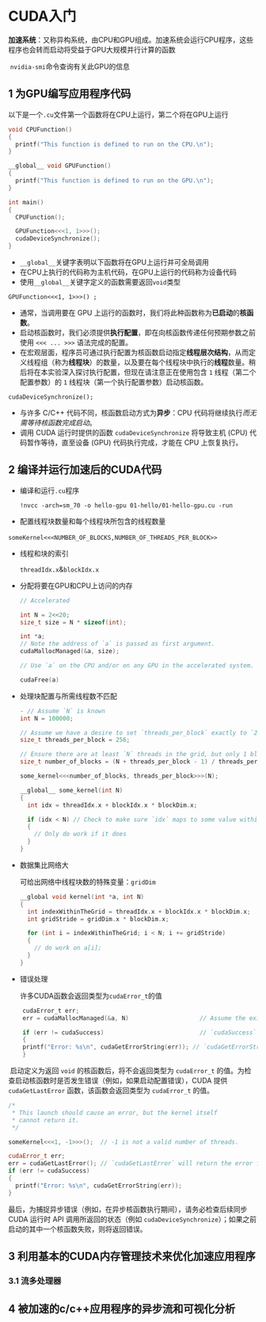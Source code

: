 # CUDA入门

​	**加速系统**：又称异构系统，由CPU和GPU组成。加速系统会运行CPU程序，这些程序也会转而启动将受益于GPU大规模并行计算的函数

​	```nvidia-smi```命令查询有关此GPU的信息

## 1 为GPU编写应用程序代码

以下是一个```.cu```文件第一个函数将在CPU上运行，第二个将在GPU上运行

```c++
void CPUFunction()
{
  printf("This function is defined to run on the CPU.\n");
}

__global__ void GPUFunction()
{
  printf("This function is defined to run on the GPU.\n");
}

int main()
{
  CPUFunction();

  GPUFunction<<<1, 1>>>();
  cudaDeviceSynchronize();
}
```

- ```__global__```关键字表明以下函数将在GPU上运行并可全局调用
- 在CPU上执行的代码称为主机代码，在GPU上运行的代码称为设备代码
- 使用```__global__```关键字定义的函数需要返回```void```类型

```GPUFunction<<<1, 1>>>() ;```

- 通常，当调用要在 GPU 上运行的函数时，我们将此种函数称为**已启动**的**核函数**。
- 启动核函数时，我们必须提供**执行配置**，即在向核函数传递任何预期参数之前使用 `<<< ... >>>` 语法完成的配置。
- 在宏观层面，程序员可通过执行配置为核函数启动指定**线程层次结构**，从而定义线程组（称为**线程块**）的数量，以及要在每个线程块中执行的**线程**数量。稍后将在本实验深入探讨执行配置，但现在请注意正在使用包含 `1` 线程（第二个配置参数）的 `1` 线程块（第一个执行配置参数）启动核函数。

```cudaDeviceSynchronize();```

- 与许多 C/C++ 代码不同，核函数启动方式为**异步**：CPU 代码将继续执行*而无需等待核函数完成启动*。
- 调用 CUDA 运行时提供的函数 `cudaDeviceSynchronize` 将导致主机 (CPU) 代码暂作等待，直至设备 (GPU) 代码执行完成，才能在 CPU 上恢复执行。

## 2 编译并运行加速后的CUDA代码

- 编译和运行```.cu```程序

  ```!nvcc -arch=sm_70 -o hello-gpu 01-hello/01-hello-gpu.cu -run```

-  配置线程块数量和每个线程块所包含的线程数量

​		```someKernel<<<NUMBER_OF_BLOCKS,NUMBER_OF_THREADS_PER_BLOCK>>```

- 线程和块的索引

  ```threadIdx.x```&```blockIdx.x```

- 分配将要在GPU和CPU上访问的内存

  ```c
  // Accelerated
  
  int N = 2<<20;
  size_t size = N * sizeof(int);
  
  int *a;
  // Note the address of `a` is passed as first argument.
  cudaMallocManaged(&a, size);
  
  // Use `a` on the CPU and/or on any GPU in the accelerated system.
  
  cudaFree(a)
  ```

- 处理块配置与所需线程数不匹配

  ```c
  - // Assume `N` is known
  int N = 100000;
  
  // Assume we have a desire to set `threads_per_block` exactly to `256`
  size_t threads_per_block = 256;
  
  // Ensure there are at least `N` threads in the grid, but only 1 block's worth extra
  size_t number_of_blocks = (N + threads_per_block - 1) / threads_per_block;
  
  some_kernel<<<number_of_blocks, threads_per_block>>>(N);
  
  __global__ some_kernel(int N)
  {
    int idx = threadIdx.x + blockIdx.x * blockDim.x;
  
    if (idx < N) // Check to make sure `idx` maps to some value within `N`
    {
      // Only do work if it does
    }
  }
  ```

  

- 数据集比网络大

  可给出网络中线程块数的特殊变量：```gridDim```

  ```c
  __global void kernel(int *a, int N)
  {
    int indexWithinTheGrid = threadIdx.x + blockIdx.x * blockDim.x;
    int gridStride = gridDim.x * blockDim.x;
  
    for (int i = indexWithinTheGrid; i < N; i += gridStride)
    {
      // do work on a[i];
    }
  }
  ```

- 错误处理

  许多CUDA函数会返回类型为```cudaError_t```的值

```c
	cudaError_t err;
	err = cudaMallocManaged(&a, N)                    // Assume the existence of `a` 		and `N`.

	if (err != cudaSuccess)                           // `cudaSuccess` is provided by 		CUDA.
	{
  	printf("Error: %s\n", cudaGetErrorString(err)); // `cudaGetErrorString` is 			provided by CUDA.	
	}
```

​	启动定义为返回 `void` 的核函数后，将不会返回类型为 `cudaError_t` 的值。为检查启动核函数时是否发生错误（例如，如果启动配置错误），CUDA 提供 `cudaGetLastError` 函数，该函数会返回类型为 `cudaError_t` 的值。	

```cpp
/*
 * This launch should cause an error, but the kernel itself
 * cannot return it.
 */

someKernel<<<1, -1>>>();  // -1 is not a valid number of threads.

cudaError_t err;
err = cudaGetLastError(); // `cudaGetLastError` will return the error from above.
if (err != cudaSuccess)
{
  printf("Error: %s\n", cudaGetErrorString(err));
}
```

​	最后，为捕捉异步错误（例如，在异步核函数执行期间），请务必检查后续同步 CUDA 运行时 API 调用所返回的状态（例如 `cudaDeviceSynchronize`）；如果之前启动的其中一个核函数失败，则将返回错误。

## 3 利用基本的CUDA内存管理技术来优化加速应用程序

### 3.1 流多处理器



## 4 被加速的c/c++应用程序的异步流和可视化分析











